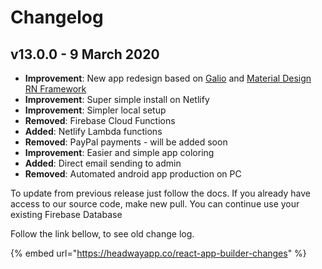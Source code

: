 # Changelog

## v13.0.0 - 9 March 2020

* **Improvement**: New app redesign based on [Galio](https://galio.io/) and [Material Design RN Framework](https://github.com/creativetimofficial/material-kit-react-native)
* **Improvement**: Super simple install on Netlify
* **Improvement**: Simpler local setup
* **Removed**: Firebase Cloud Functions
* **Added**: Netlify Lambda functions
* **Removed**: PayPal payments - will be added soon
* **Improvement**: Easier and simple app coloring
* **Added**: Direct email sending to admin 
* **Removed**: Automated android app production on PC

To update from previous release just follow the docs. If you already have access to our source code, make new pull. You can continue use your existing Firebase Database

  
Follow the link bellow, to see old change log. 

{% embed url="https://headwayapp.co/react-app-builder-changes" %}



